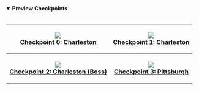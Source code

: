 <details open>
<summary><strong>Preview Checkpoints</strong></summary> <br>
<table style="width:100%">
<tr>
    <th> <p align="center">
       <img src="https://firebasestorage.googleapis.com/v0/b/clothnest-da508.appspot.com/o/utils%2F2022-08-02%2020-18-58.gif?alt=media&token=ffe874cf-8f7c-4297-a5d2-72e97691378c"><br>
       <a href="https://youtu.be/opvoS4-yUgg?t=11">Checkpoint 0: Charleston</a>
    </p> </th>
    <th> <p align="center">
       <img src="https://firebasestorage.googleapis.com/v0/b/clothnest-da508.appspot.com/o/utils%2F2022-08-02%2020-18-58.gif?alt=media&token=0d70048d-a13b-43fa-a251-5bb4ba513de0"><br>
       <a href="https://youtu.be/opvoS4-yUgg?t=101">Checkpoint 1: Charleston</a>
    </p> </th>
</tr>
<tr>
    <th> <p align="center">
       <img src="https://firebasestorage.googleapis.com/v0/b/clothnest-da508.appspot.com/o/utils%2F2022-08-02%2020-18-58.gif?alt=media&token=0d70048d-a13b-43fa-a251-5bb4ba513de0"><br>
       <a href="https://youtu.be/opvoS4-yUgg?t=108">Checkpoint 2: Charleston (Boss)</a>
    </p> </th>    
    <th> <p align="center">
       <img src="https://firebasestorage.googleapis.com/v0/b/clothnest-da508.appspot.com/o/utils%2F2022-08-02%2020-18-58.gif?alt=media&token=0d70048d-a13b-43fa-a251-5bb4ba513de0"><br>
       <a href="https://youtu.be/opvoS4-yUgg?t=165">Checkpoint 3: Pittsburgh</a>
    </p> </th>
</tr>
</table>
</details>
